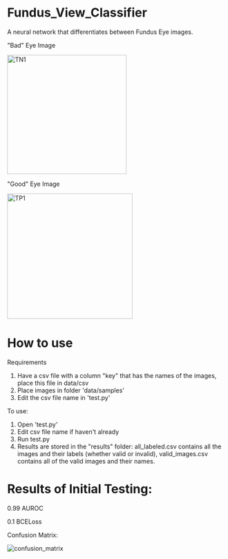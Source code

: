 # Fundus_View_Classifier

A neural network that differentiates between Fundus Eye images. 

"Bad" Eye Image 


<img width="276" alt="TN1" src="https://github.com/Tkuo42/Fundus_View_Classifier/assets/71362962/11370b29-7f0b-4938-ba6f-9ee503456a86">

"Good" Eye Image


<img width="290" alt="TP1" src="https://github.com/Tkuo42/Fundus_View_Classifier/assets/71362962/f2d7c089-fe9a-42bb-91d1-1ca7478affc8">

# How to use 

Requirements 
1. Have a csv file with a column "key" that has the names of the images, place this file in data/csv
2. Place images in folder 'data/samples'
3. Edit the csv file name in 'test.py'

To use: 
1. Open 'test.py'
2. Edit csv file name if haven't already
3. Run test.py
4. Results are stored in the "results" folder: all_labeled.csv contains all the images and their labels (whether valid or invalid), valid_images.csv contains all of the valid images and their names. 


# Results of Initial Testing: 


0.99 AUROC 


0.1 BCELoss 


Confusion Matrix: 




![confusion_matrix](https://github.com/Tkuo42/Fundus_View_Classifier/assets/71362962/4aeee856-9aa1-40e8-b7d8-f1c38366c878)
